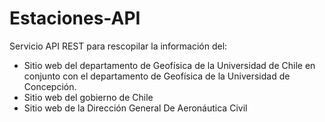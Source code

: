 # Estaciones-API
Servicio API REST para rescopilar la información del:
 - Sitio web del departamento de Geofísica de la Universidad de Chile en conjunto con el departamento de
Geofísica de la Universidad de Concepción.
 - Sitio web del gobierno de Chile
 - Sitio web de la Dirección General De Aeronáutica Civil
 
 

